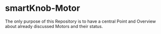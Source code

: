 # smartKnob-Motor
The only purpose of this Repository is to have a central Point and Overview about already discussed Motors and their status.
